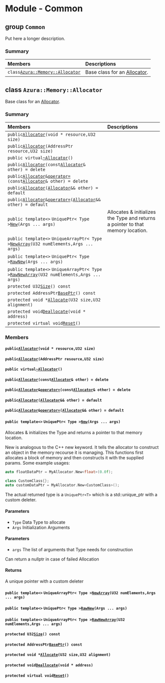 # Module - Common

## group `Common` <a id="group___common"></a>

Put here a longer description.

### Summary

| Members | Descriptions |
| :--- | :--- |
| `class`[`Azura::Memory::Allocator`](https://github.com/vasumahesh1/azura/tree/fb7d6c5ac37bddec189dfe1bb7797342ad4b854c/Docs/Docs/Module%20-%20Common.md#class_azura_1_1_memory_1_1_allocator) | Base class for an [Allocator](https://github.com/vasumahesh1/azura/tree/fb7d6c5ac37bddec189dfe1bb7797342ad4b854c/Docs/Docs/Module%20-%20Common.md#class_azura_1_1_memory_1_1_allocator). |

## class `Azura::Memory::Allocator` <a id="class_azura_1_1_memory_1_1_allocator"></a>

Base class for an [Allocator](module-common.md#class_azura_1_1_memory_1_1_allocator).

### Summary

| Members | Descriptions |
| :--- | :--- |
| `public`[`Allocator`](module-common.md#class_azura_1_1_memory_1_1_allocator_1a63f66173b61bcb2936c5ee42e23d6555)`(void * resource,U32 size)` |  |
| `public`[`Allocator`](module-common.md#class_azura_1_1_memory_1_1_allocator_1a04e5f421a8ce8c63540f23ca0a6a16b4)`(AddressPtr resource,U32 size)` |  |
| `public virtual`[`~Allocator`](module-common.md#class_azura_1_1_memory_1_1_allocator_1a7ae01cfa01f9e4354c9d811d899aa1e1)`()` |  |
| `public`[`Allocator`](module-common.md#class_azura_1_1_memory_1_1_allocator_1a4f5ab0c255db815ab88fd0bbe7b7185a)`(const`[`Allocator`](module-common.md#class_azura_1_1_memory_1_1_allocator)`& other) = delete` |  |
| `public`[`Allocator`](module-common.md#class_azura_1_1_memory_1_1_allocator)`&`[`operator=`](module-common.md#class_azura_1_1_memory_1_1_allocator_1ac64c3f6013af712213e377b9b21bf162)`(const`[`Allocator`](module-common.md#class_azura_1_1_memory_1_1_allocator)`& other) = delete` |  |
| `public`[`Allocator`](module-common.md#class_azura_1_1_memory_1_1_allocator_1a13a71cfb6bbfdb445a51db710597f1e3)`(`[`Allocator`](module-common.md#class_azura_1_1_memory_1_1_allocator)`&& other) = default` |  |
| `public`[`Allocator`](module-common.md#class_azura_1_1_memory_1_1_allocator)`&`[`operator=`](module-common.md#class_azura_1_1_memory_1_1_allocator_1a6bcad4fa8aff6a3b564da97634fdcdbf)`(`[`Allocator`](module-common.md#class_azura_1_1_memory_1_1_allocator)`&& other) = default` |  |
| `public template<>`   `UniquePtr< Type >`[`New`](module-common.md#class_azura_1_1_memory_1_1_allocator_1a499fb3b777375a6b0d32cd8143e1586b)`(Args ... args)` | Allocates & initializes the Type and returns a pointer to that memory location. |
| `public template<>`   `UniqueArrayPtr< Type >`[`NewArray`](module-common.md#class_azura_1_1_memory_1_1_allocator_1af2df83d27feb8bbc652284698dac2351)`(U32 numElements,Args ... args)` |  |
| `public template<>`   `UniquePtr< Type >`[`RawNew`](module-common.md#class_azura_1_1_memory_1_1_allocator_1a7ee8dad5f32dad055f45003e3d4a41eb)`(Args ... args)` |  |
| `public template<>`   `UniqueArrayPtr< Type >`[`RawNewArray`](module-common.md#class_azura_1_1_memory_1_1_allocator_1a252732e042cebc1256d7a8e5822a1732)`(U32 numElements,Args ... args)` |  |
| `protected U32`[`Size`](module-common.md#class_azura_1_1_memory_1_1_allocator_1a3786ae37c581e3e8e221b51fa4c982e0)`() const` |  |
| `protected AddressPtr`[`BasePtr`](module-common.md#class_azura_1_1_memory_1_1_allocator_1a45e1ae30db48775871f472d09f0ba354)`() const` |  |
| `protected void *`[`Allocate`](module-common.md#class_azura_1_1_memory_1_1_allocator_1a4ea0bf858fb03e351e2b53cf533b28e0)`(U32 size,U32 alignment)` |  |
| `protected void`[`Deallocate`](module-common.md#class_azura_1_1_memory_1_1_allocator_1aa11b99093ae5c589b86efaddcded4933)`(void * address)` |  |
| `protected virtual void`[`Reset`](module-common.md#class_azura_1_1_memory_1_1_allocator_1a8e6578ce7e05f6f2d138f9e3385626cc)`()` |  |

### Members

#### `public`[`Allocator`](module-common.md#class_azura_1_1_memory_1_1_allocator_1a63f66173b61bcb2936c5ee42e23d6555)`(void * resource,U32 size)` <a id="class_azura_1_1_memory_1_1_allocator_1a63f66173b61bcb2936c5ee42e23d6555"></a>

#### `public`[`Allocator`](module-common.md#class_azura_1_1_memory_1_1_allocator_1a04e5f421a8ce8c63540f23ca0a6a16b4)`(AddressPtr resource,U32 size)` <a id="class_azura_1_1_memory_1_1_allocator_1a04e5f421a8ce8c63540f23ca0a6a16b4"></a>

#### `public virtual`[`~Allocator`](module-common.md#class_azura_1_1_memory_1_1_allocator_1a7ae01cfa01f9e4354c9d811d899aa1e1)`()` <a id="class_azura_1_1_memory_1_1_allocator_1a7ae01cfa01f9e4354c9d811d899aa1e1"></a>

#### `public`[`Allocator`](module-common.md#class_azura_1_1_memory_1_1_allocator_1a4f5ab0c255db815ab88fd0bbe7b7185a)`(const`[`Allocator`](module-common.md#class_azura_1_1_memory_1_1_allocator)`& other) = delete` <a id="class_azura_1_1_memory_1_1_allocator_1a4f5ab0c255db815ab88fd0bbe7b7185a"></a>

#### `public`[`Allocator`](module-common.md#class_azura_1_1_memory_1_1_allocator)`&`[`operator=`](module-common.md#class_azura_1_1_memory_1_1_allocator_1ac64c3f6013af712213e377b9b21bf162)`(const`[`Allocator`](module-common.md#class_azura_1_1_memory_1_1_allocator)`& other) = delete` <a id="class_azura_1_1_memory_1_1_allocator_1ac64c3f6013af712213e377b9b21bf162"></a>

#### `public`[`Allocator`](module-common.md#class_azura_1_1_memory_1_1_allocator_1a13a71cfb6bbfdb445a51db710597f1e3)`(`[`Allocator`](module-common.md#class_azura_1_1_memory_1_1_allocator)`&& other) = default` <a id="class_azura_1_1_memory_1_1_allocator_1a13a71cfb6bbfdb445a51db710597f1e3"></a>

#### `public`[`Allocator`](module-common.md#class_azura_1_1_memory_1_1_allocator)`&`[`operator=`](module-common.md#class_azura_1_1_memory_1_1_allocator_1a6bcad4fa8aff6a3b564da97634fdcdbf)`(`[`Allocator`](module-common.md#class_azura_1_1_memory_1_1_allocator)`&& other) = default` <a id="class_azura_1_1_memory_1_1_allocator_1a6bcad4fa8aff6a3b564da97634fdcdbf"></a>

#### `public template<>`   `UniquePtr< Type >`[`New`](module-common.md#class_azura_1_1_memory_1_1_allocator_1a499fb3b777375a6b0d32cd8143e1586b)`(Args ... args)` <a id="class_azura_1_1_memory_1_1_allocator_1a499fb3b777375a6b0d32cd8143e1586b"></a>

Allocates & initializes the Type and returns a pointer to that memory location.

New is analogous to the C++ new keyword. It tells the allocator to construct an object in the memory recourse it is managing. This functions first allocates a block of memory and then constructs it with the supplied params. Some example usages:

```cpp
auto floatDataPtr = MyAllocator.New<float>(0.0f);

class CustomClass{};
auto customDataPtr = MyAllocator.New<CustomClass>();
```

The actual returned type is a `UniquePtr<T>` which is a std::unique\_ptr with a custom deleter.

#### Parameters

* `Type` Data Type to allocate
* `Args` Initialization Arguments

#### Parameters

* `args` The list of arguments that Type needs for construction

Can return a nullptr in case of failed Allocation

#### Returns

A unique pointer with a custom deleter

#### `public template<>`   `UniqueArrayPtr< Type >`[`NewArray`](module-common.md#class_azura_1_1_memory_1_1_allocator_1af2df83d27feb8bbc652284698dac2351)`(U32 numElements,Args ... args)` <a id="class_azura_1_1_memory_1_1_allocator_1af2df83d27feb8bbc652284698dac2351"></a>

#### `public template<>`   `UniquePtr< Type >`[`RawNew`](module-common.md#class_azura_1_1_memory_1_1_allocator_1a7ee8dad5f32dad055f45003e3d4a41eb)`(Args ... args)` <a id="class_azura_1_1_memory_1_1_allocator_1a7ee8dad5f32dad055f45003e3d4a41eb"></a>

#### `public template<>`   `UniqueArrayPtr< Type >`[`RawNewArray`](module-common.md#class_azura_1_1_memory_1_1_allocator_1a252732e042cebc1256d7a8e5822a1732)`(U32 numElements,Args ... args)` <a id="class_azura_1_1_memory_1_1_allocator_1a252732e042cebc1256d7a8e5822a1732"></a>

#### `protected U32`[`Size`](module-common.md#class_azura_1_1_memory_1_1_allocator_1a3786ae37c581e3e8e221b51fa4c982e0)`() const` <a id="class_azura_1_1_memory_1_1_allocator_1a3786ae37c581e3e8e221b51fa4c982e0"></a>

#### `protected AddressPtr`[`BasePtr`](module-common.md#class_azura_1_1_memory_1_1_allocator_1a45e1ae30db48775871f472d09f0ba354)`() const` <a id="class_azura_1_1_memory_1_1_allocator_1a45e1ae30db48775871f472d09f0ba354"></a>

#### `protected void *`[`Allocate`](module-common.md#class_azura_1_1_memory_1_1_allocator_1a4ea0bf858fb03e351e2b53cf533b28e0)`(U32 size,U32 alignment)` <a id="class_azura_1_1_memory_1_1_allocator_1a4ea0bf858fb03e351e2b53cf533b28e0"></a>

#### `protected void`[`Deallocate`](module-common.md#class_azura_1_1_memory_1_1_allocator_1aa11b99093ae5c589b86efaddcded4933)`(void * address)` <a id="class_azura_1_1_memory_1_1_allocator_1aa11b99093ae5c589b86efaddcded4933"></a>

#### `protected virtual void`[`Reset`](module-common.md#class_azura_1_1_memory_1_1_allocator_1a8e6578ce7e05f6f2d138f9e3385626cc)`()` <a id="class_azura_1_1_memory_1_1_allocator_1a8e6578ce7e05f6f2d138f9e3385626cc"></a>

